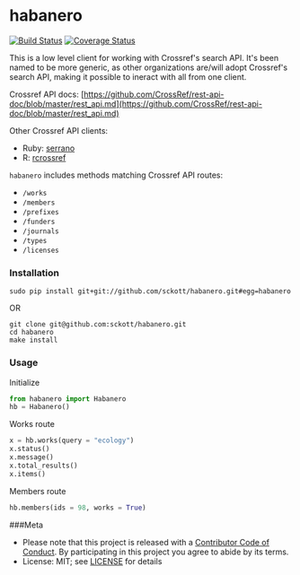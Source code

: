 habanero
=======

[![Build Status](https://travis-ci.org/sckott/habanero.svg)](https://travis-ci.org/sckott/habanero)
[![Coverage Status](https://coveralls.io/repos/sckott/habanero/badge.svg?branch=master&service=github)](https://coveralls.io/github/sckott/habanero?branch=master)

This is a low level client for working with Crossref's search API. It's been named to be more generic, as other organizations are/will adopt Crossref's search API, making it possible to ineract with all from one client. 

Crossref API docs: [https://github.com/CrossRef/rest-api-doc/blob/master/rest_api.md](https://github.com/CrossRef/rest-api-doc/blob/master/rest_api.md)

Other Crossref API clients:

- Ruby: [serrano](https://github.com/sckott/serrano)
- R: [rcrossref](https://github.com/ropensci/rcrossref)

`habanero` includes methods matching Crossref API routes:

- `/works`
- `/members`
- `/prefixes`
- `/funders`
- `/journals`
- `/types`
- `/licenses`

### Installation

```
sudo pip install git+git://github.com/sckott/habanero.git#egg=habanero
```

OR 

```
git clone git@github.com:sckott/habanero.git
cd habanero
make install
```

### Usage

Initialize

```python
from habanero import Habanero
hb = Habanero()
```

Works route

```python
x = hb.works(query = "ecology")
x.status()
x.message()
x.total_results()
x.items()
```

Members route

```python
hb.members(ids = 98, works = True)
```

###Meta

* Please note that this project is released with a [Contributor Code of Conduct](CONDUCT.md). By participating in this project you agree to abide by its terms.
* License: MIT; see [LICENSE](LICENSE) for details
